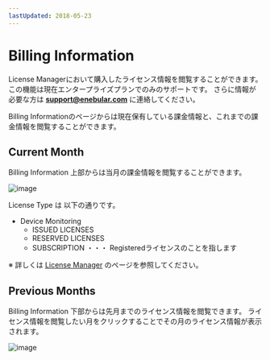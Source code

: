 ```yaml
---
lastUpdated: 2018-05-23
---
```


# Billing Information

License Managerにおいて購入したライセンス情報を閲覧することができます。この機能は現在エンタープライズプランでのみのサポートです。
さらに情報が必要な方は **support@enebular.com** に連絡してください。

Billing Informationのページからは現在保有している課金情報と、これまでの課金情報を閲覧することができます。

## Current Month

Billing Information 上部からは当月の課金情報を閲覧することができます。

![image](/_asset/images/Billing/current_month.png)

License Type は 以下の通りです。
* Device Monitoring
  * ISSUED LICENSES
  * RESERVED LICENSES
  * SUBSCRIPTION ・・・ Registeredライセンスのことを指します

※ 詳しくは [License Manager](/Device/LicenseManager.md) のページを参照してください。

## Previous Months
Billing Information 下部からは先月までのライセンス情報を閲覧できます。
ライセンス情報を閲覧したい月をクリックすることでその月のライセンス情報が表示されます。

![image](/_asset/images/Billing/previous_months.png)